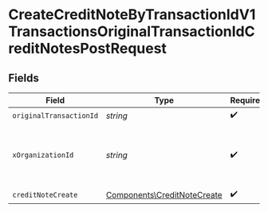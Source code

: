 # CreateCreditNoteByTransactionIdV1TransactionsOriginalTransactionIdCreditNotesPostRequest


## Fields

| Field                                                                      | Type                                                                       | Required                                                                   | Description                                                                | Example                                                                    |
| -------------------------------------------------------------------------- | -------------------------------------------------------------------------- | -------------------------------------------------------------------------- | -------------------------------------------------------------------------- | -------------------------------------------------------------------------- |
| `originalTransactionId`                                                    | *string*                                                                   | :heavy_check_mark:                                                         | N/A                                                                        |                                                                            |
| `xOrganizationId`                                                          | *string*                                                                   | :heavy_check_mark:                                                         | The unique identifier for the organization making the request              | org_12345                                                                  |
| `creditNoteCreate`                                                         | [Components\CreditNoteCreate](../../Models/Components/CreditNoteCreate.md) | :heavy_check_mark:                                                         | N/A                                                                        |                                                                            |